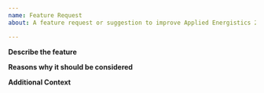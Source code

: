 ```yaml
---
name: Feature Request
about: A feature request or suggestion to improve Applied Energistics 2

---
```


<!-- Provide a summary of the issue in the Title above, please do not "[Tag]" it. -->

**Describe the feature**
<!-- Tell us how it should work. -->

**Reasons why it should be considered**
<!-- This can help us in various degrees, e.g. to determine if it fits our design ideas. -->

**Additional Context**
<!-- Use this for further details, e.g. screenshots, links to mods for integrations. -->
<!-- Features will only be considered for the latest/next version. -->
